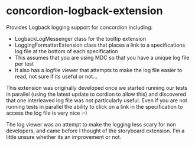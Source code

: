 concordion-logback-extension
============================

Provides Logback logging support for concordion including:
* LogbackLogMessenger class for the tooltip extension
* LoggingFormatterExtension class that places a link to a specifications log file at the bottom of each specification
 * This assumes that you are using MDC so that you have a unique log file per test
 * It also has a logfile viewer that attempts to make the log file easier to read, not sure if its useful or not... 

This extension was originally developed once we started running our tests in parallel (using the latest update to cordion to allow this) and discovered that one interleaved log file was not particularly useful.  Even if you are not running tests in parallel the ability to click on a link in the specification to access the log file is very nice :-)

The log viewer was an attempt to make the logging less scary for non developers, and came before I thought of the storyboard extension.  I'm a little unsure whether its an improvement or not.
